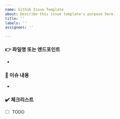 ```yaml
---
name: Github Issue Template
about: Describe this issue template's purpose here.
title: ''
labels: ''
assignees: ''

---
```


### :point_right: 파일명 또는 엔드포인트
- 
### :bookmark_tabs: 이슈 내용
- 
### :heavy_check_mark: 체크리스트
- [ ] TODO
